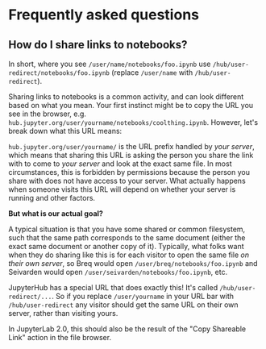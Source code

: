 # Frequently asked questions

## How do I share links to notebooks?

In short, where you see `/user/name/notebooks/foo.ipynb` use `/hub/user-redirect/notebooks/foo.ipynb` (replace `/user/name` with `/hub/user-redirect`).

Sharing links to notebooks is a common activity,
and can look different based on what you mean.
Your first instinct might be to copy the URL you see in the browser,
e.g. `hub.jupyter.org/user/yourname/notebooks/coolthing.ipynb`.
However, let's break down what this URL means:

`hub.jupyter.org/user/yourname/` is the URL prefix handled by _your server_,
which means that sharing this URL is asking the person you share the link with
to come to _your server_ and look at the exact same file.
In most circumstances, this is forbidden by permissions because the person you share with does not have access to your server.
What actually happens when someone visits this URL will depend on whether your server is running and other factors.

**But what is our actual goal?**

A typical situation is that you have some shared or common filesystem,
such that the same path corresponds to the same document
(either the exact same document or another copy of it).
Typically, what folks want when they do sharing like this
is for each visitor to open the same file _on their own server_,
so Breq would open `/user/breq/notebooks/foo.ipynb` and
Seivarden would open `/user/seivarden/notebooks/foo.ipynb`, etc.

JupyterHub has a special URL that does exactly this!
It's called `/hub/user-redirect/...`.
So if you replace `/user/yourname` in your URL bar
with `/hub/user-redirect` any visitor should get the same
URL on their own server, rather than visiting yours.

In JupyterLab 2.0, this should also be the result of the "Copy Shareable Link"
action in the file browser.
